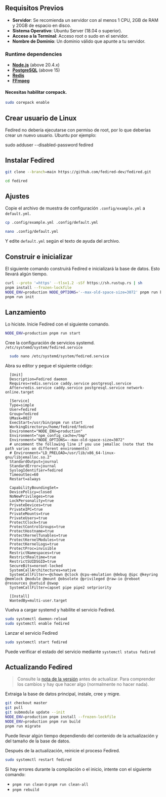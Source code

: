 
## Requisitos Previos

- **Servidor**: Se recomienda un servidor con al menos 1 CPU, 2GB de RAM y 20GB de espacio en disco.
- **Sistema Operativo**: Ubuntu Server (18.04 o superior).
- **Acceso a la Terminal**: Acceso root o sudo en el servidor.
- **Nombre de Dominio**: Un dominio válido que apunte a tu servidor.


### Runtime dependencies

- **[Node.js](https://nodejs.org/en/)** (above 20.4.x)
- **[PostgreSQL](https://www.postgresql.org/)** (above 15)
- **[Redis](https://redis.io/)**
- **[FFmpeg](https://www.ffmpeg.org/)**


#### Necesitas habilitar corepack.

```sh
sudo corepack enable
```
## Crear usuario de Linux

Fedired no debería ejecutarse con permiso de root, por lo que deberías crear un nuevo usuario.
Ubuntu por ejemplo:

sudo adduser --disabled-password fedired

## Instalar Fedired

```sh
git clone --branch=main https://github.com/fedired-dev/fedired.git

cd fedired
  ```

##  Ajustes
Copie el archivo de muestra de configuración `.config/example.yml` a `default.yml`.

  ```sh
cp .config/example.yml .config/default.yml

nano .config/default.yml
 ```
Y edite `default.yml` según el texto de ayuda del archivo.

## Construir e inicializar

El siguiente comando construirá Fedired e inicializará la base de datos.
Esto llevará algún tiempo.

```sh
curl --proto '=https' --tlsv1.2 -sSf https://sh.rustup.rs | sh
pnpm install --frozen-lockfile
NODE_ENV=production NODE_OPTIONS='--max-old-space-size=3072' pnpm run build
pnpm run init
```
## Lanzamiento

Lo hiciste. Inicie Fedired con el siguiente comando.

```sh
NODE_ENV=production pnpm run start
```
Cree la configuración de servicios systemd.
`/etc/systemd/system/fedired.service`

  ```sh
    sudo nano /etc/systemd/system/fedired.service
  ```
Abra su editor y pegue el siguiente código:

  ```service
    [Unit]
    Description=Fedired daemon
    Requires=redis.service caddy.service postgresql.service
    After=redis.service caddy.service postgresql.service network-online.target

    [Service]
    Type=simple
    User=fedired
    Group=fedired
    UMask=0027
    ExecStart=/usr/bin/pnpm run start
    WorkingDirectory=/home/fedired/fedired
    Environment="NODE_ENV=production"
    Environment="npm_config_cache=/tmp"
    Environment="NODE_OPTIONS=--max-old-space-size=3072"
    # uncomment the following line if you use jemalloc (note that the path varies on different environments)
    # Environment="LD_PRELOAD=/usr/lib/x86_64-linux-gnu/libjemalloc.so.2"
    StandardOutput=journal
    StandardError=journal
    SyslogIdentifier=fedired
    TimeoutSec=60
    Restart=always

    CapabilityBoundingSet=
    DevicePolicy=closed
    NoNewPrivileges=true
    LockPersonality=true
    PrivateDevices=true
    PrivateIPC=true
    PrivateMounts=true
    PrivateUsers=true
    ProtectClock=true
    ProtectControlGroups=true
    ProtectHostname=true
    ProtectKernelTunables=true
    ProtectKernelModules=true
    ProtectKernelLogs=true
    ProtectProc=invisible
    RestrictNamespaces=true
    RestrictRealtime=true
    RestrictSUIDSGID=true
    SecureBits=noroot-locked
    SystemCallArchitectures=native
    SystemCallFilter=~@chown @clock @cpu-emulation @debug @ipc @keyring @memlock @module @mount @obsolete @privileged @raw-io @reboot @resources @setuid @swap
    SystemCallFilter=capset pipe pipe2 setpriority

    [Install]
    WantedBy=multi-user.target
  ```

Vuelva a cargar systemd y habilite el servicio Fedired.

```sh
sudo systemctl daemon-reload
sudo systemctl enable fedired
```
Lanzar el servicio Fedired
```sh
sudo systemctl start fedired
```
Puede verificar el estado del servicio mediante `systemctl status fedired`

## Actualizando Fedired

> Consulte la [nota de la versión](https://github.com/fedired-dev/fedired/CHANGELOG.md) antes de actualizar. Para comprender los cambios y hay que hacer algo (normalmente no hacer nada).

Extraiga la base de datos principal, instale, cree y migre.

```sh
git checkout master
git pull
git submodule update --init
NODE_ENV=production pnpm install --frozen-lockfile
NODE_ENV=production pnpm run build
pnpm run migrate
```

Puede llevar algún tiempo dependiendo del contenido de la actualización y del tamaño de la base de datos.

Después de la actualización, reinicie el proceso Fedired.

```sh
sudo systemctl restart fedired
```

Si hay errores durante la compilación o el inicio, intente con el siguiente comando:

- `pnpm run clean` o `pnpm run clean-all`
- `pnpm rebuild`

